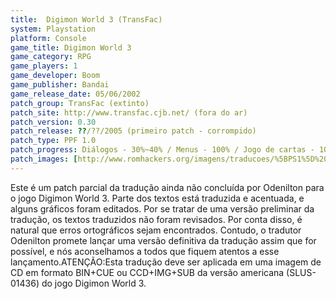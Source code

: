 ```yaml
---
title:  Digimon World 3 (TransFac)
system: Playstation
platform: Console
game_title: Digimon World 3
game_category: RPG
game_players: 1
game_developer: Boom
game_publisher: Bandai
game_release_date: 05/06/2002
patch_group: TransFac (extinto)
patch_site: http://www.transfac.cjb.net/ (fora do ar)
patch_version: 0.30
patch_release: ??/??/2005 (primeiro patch - corrompido)
patch_type: PPF 1.0
patch_progress: Diálogos - 30%~40% / Menus - 100% / Jogo de cartas - 100% / Cartas - 10% / Itens - 20% / Nomes das cidades - 90%
patch_images: [http://www.romhackers.org/imagens/traducoes/%5BPS1%5D%20Digimon%20World%203%20-%20TransFac%20-%201.jpg,http://www.romhackers.org/imagens/traducoes/%5BPS1%5D%20Digimon%20World%203%20-%20TransFac%20-%202.jpg,http://www.romhackers.org/imagens/traducoes/%5BPS1%5D%20Digimon%20World%203%20-%20TransFac%20-%203.jpg]
---
```

Este é um patch parcial da tradução ainda não concluída por Odenilton para o jogo Digimon World 3. Parte dos textos está traduzida e acentuada, e alguns gráficos foram editados. Por se tratar de uma versão preliminar da tradução, os textos traduzidos não foram revisados. Por conta disso, é natural que erros ortográficos sejam encontrados. Contudo, o tradutor Odenilton promete lançar uma versão definitiva da tradução assim que for possível, e nós aconselhamos a todos que fiquem atentos a esse lançamento.ATENÇÃO:Esta tradução deve ser aplicada em uma imagem de CD em formato BIN+CUE ou CCD+IMG+SUB da versão americana (SLUS-01436) do jogo Digimon World 3.